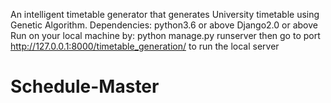 An intelligent timetable generator that generates University timetable using Genetic Algorithm.
Dependencies:
python3.6 or above
Django2.0 or above
Run on your local machine by: python manage.py runserver then go to port http://127.0.0.1:8000/timetable_generation/ to run the local server
# Schedule-Master
